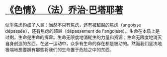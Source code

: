 # [《色情》 （法）乔治·巴塔耶著](https://github.com/miss-shiyi/miss-shiyi/issues/101)

似乎焦虑构成了人类：当然不只有焦虑，还有被超越的焦虑（angoisse dépassée），还有焦虑的超越（dépassement de l'angoisse）。生命在本质上是过剩，生命是生命的挥霍。生命无限度地消耗生的力量和资源；生命无限度地消灭自身创造的东西。在这一运动中，众多有生命的存在都是被动的。然而我们坚决地极端地想要拥有那些将我们的生命置于危险之中的东西。


